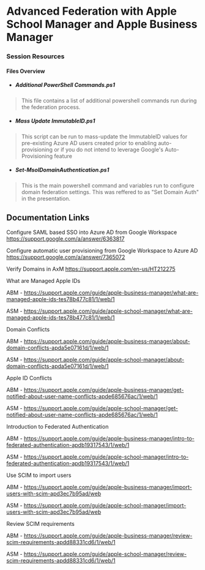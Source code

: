 # Advanced Federation with Apple School Manager and Apple Business Manager 
### Session Resources 

#### Files Overview

- ##### Additional PowerShell Commands.ps1
> This file contains a list of additional powershell commands run during the federation process.

- ##### Mass Update ImmutableID.ps1
> This script can be run to mass-update the ImmutableID values for pre-existing Azure AD users created prior to enabling auto-provisioning or if you do not intend to leverage Google's Auto-Provisioning feature

- ##### Set-MsolDomainAuthentication.ps1
> This is the main powershell command and variables run to configure domain federation settings. This was reffered to as "Set Domain Auth" in the presentation. 

## Documentation Links 

Configure SAML based SSO into Azure AD from Google Workspace
https://support.google.com/a/answer/6363817

Configure automatic user provisioning from Google Workspace to Azure AD
https://support.google.com/a/answer/7365072

Verify Domains in AxM
https://support.apple.com/en-us/HT212275

What are Managed Apple IDs 

ABM - https://support.apple.com/guide/apple-business-manager/what-are-managed-apple-ids-tes78b477c81/1/web/1

ASM - https://support.apple.com/guide/apple-school-manager/what-are-managed-apple-ids-tes78b477c81/1/web/1

Domain Conflicts 

ABM - https://support.apple.com/guide/apple-business-manager/about-domain-conflicts-apda5e07161d/1/web/1

ASM - https://support.apple.com/guide/apple-school-manager/about-domain-conflicts-apda5e07161d/1/web/1


Apple ID Conflicts 

ABM - https://support.apple.com/guide/apple-business-manager/get-notified-about-user-name-conflicts-apde685676ac/1/web/1

ASM - https://support.apple.com/guide/apple-school-manager/get-notified-about-user-name-conflicts-apde685676ac/1/web/1

Introduction to Federated Authentication 

ABM - https://support.apple.com/guide/apple-business-manager/intro-to-federated-authentication-apdb19317543/1/web/1

ASM - https://support.apple.com/guide/apple-school-manager/intro-to-federated-authentication-apdb19317543/1/web/1

Use SCIM to import users

ABM - https://support.apple.com/guide/apple-business-manager/import-users-with-scim-apd3ec7b95ad/web

ASM - https://support.apple.com/guide/apple-school-manager/import-users-with-scim-apd3ec7b95ad/web

Review SCIM requirements 

ABM - https://support.apple.com/guide/apple-business-manager/review-scim-requirements-apdd88331cd6/1/web/1

ASM - https://support.apple.com/guide/apple-school-manager/review-scim-requirements-apdd88331cd6/1/web/1
